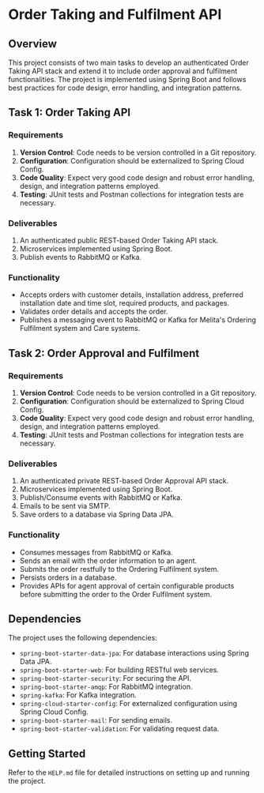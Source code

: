 # Order Taking and Fulfilment API

## Overview

This project consists of two main tasks to develop an authenticated Order Taking API stack and extend it to include order approval and fulfilment functionalities. The project is implemented using Spring Boot and follows best practices for code design, error handling, and integration patterns.

## Task 1: Order Taking API

### Requirements
1. **Version Control**: Code needs to be version controlled in a Git repository.
2. **Configuration**: Configuration should be externalized to Spring Cloud Config.
3. **Code Quality**: Expect very good code design and robust error handling, design, and integration patterns employed.
4. **Testing**: JUnit tests and Postman collections for integration tests are necessary.

### Deliverables
1. An authenticated public REST-based Order Taking API stack.
2. Microservices implemented using Spring Boot.
3. Publish events to RabbitMQ or Kafka.

### Functionality
- Accepts orders with customer details, installation address, preferred installation date and time slot, required products, and packages.
- Validates order details and accepts the order.
- Publishes a messaging event to RabbitMQ or Kafka for Melita's Ordering Fulfilment system and Care systems.

## Task 2: Order Approval and Fulfilment

### Requirements
1. **Version Control**: Code needs to be version controlled in a Git repository.
2. **Configuration**: Configuration should be externalized to Spring Cloud Config.
3. **Code Quality**: Expect very good code design and robust error handling, design, and integration patterns employed.
4. **Testing**: JUnit tests and Postman collections for integration tests are necessary.

### Deliverables
1. An authenticated private REST-based Order Approval API stack.
2. Microservices implemented using Spring Boot.
3. Publish/Consume events with RabbitMQ or Kafka.
4. Emails to be sent via SMTP.
5. Save orders to a database via Spring Data JPA.

### Functionality
- Consumes messages from RabbitMQ or Kafka.
- Sends an email with the order information to an agent.
- Submits the order restfully to the Ordering Fulfilment system.
- Persists orders in a database.
- Provides APIs for agent approval of certain configurable products before submitting the order to the Order Fulfilment system.

## Dependencies

The project uses the following dependencies:
- `spring-boot-starter-data-jpa`: For database interactions using Spring Data JPA.
- `spring-boot-starter-web`: For building RESTful web services.
- `spring-boot-starter-security`: For securing the API.
- `spring-boot-starter-amqp`: For RabbitMQ integration.
- `spring-kafka`: For Kafka integration.
- `spring-cloud-starter-config`: For externalized configuration using Spring Cloud Config.
- `spring-boot-starter-mail`: For sending emails.
- `spring-boot-starter-validation`: For validating request data.

## Getting Started

Refer to the `HELP.md` file for detailed instructions on setting up and running the project.